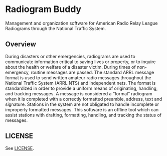 # Radiogram Buddy

Management and organization software for American Radio Relay League Radiograms through the National Traffic System.

## Overview

During disasters or other emergencies, radiograms are used to communicate information critical to saving lives or property, or to inquire about the health or welfare of a disaster victim. During times of non-emergency, routine messages are passed. The standard ARRL message format is used to send written amateur radio messages throughout the National Traffic System (ARRL NTS) and independent nets. The format is standardized in order to provide a uniform means of originating, handling, and tracking messages. A message is considered a “formal” radiogram when it is completed with a correctly formatted preamble, address, text and signature. Stations in the system are not obligated to handle incomplete or improperly formatted messages. This software is an offline tool which can assist stations with drafting, formatting, handling, and tracking the status of messages.

## LICENSE

See [LICENSE](./LICENSE).